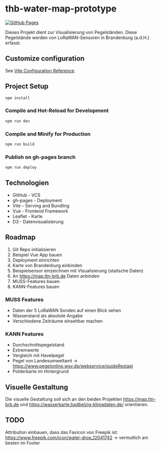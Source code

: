 # thb-water-map-prototype

[![GitHub Pages](https://img.shields.io/badge/View-Prototype-blue)](https://doubrixel.github.io/thb-water-map-prototype/)

Dieses Projekt dient zur Visualisierung von Pegelständen. Diese Pegelstände werden von LoRaWAN-Sensoren in Brandenburg (a.d.H.) erfasst.

## Customize configuration

See [Vite Configuration Reference](https://vite.dev/config/).

## Project Setup

```sh
npm install
```

### Compile and Hot-Reload for Development

```sh
npm run dev
```

### Compile and Minify for Production

```sh
npm run build
```

### Publish on gh-pages branch

```sh
npm run deploy
```

## Technologien
- GitHub - VCS
- gh-pages - Deployment
- Vite - Serving and Bundling
- Vue - Frontend Framework
- Leaflet - Karte
- D3 - Datenvisualisierung


## Roadmap
1. Git Repo initialisieren
2. Beispiel Vue App bauen
3. Deployment einrichten
4. Karte von Brandenburg einbinden
5. Beispielsensor einzeichnen mit Visualisierung (statische Daten)
6. An https://map.ttn-brb.de Daten anbinden
7. MUSS-Features bauen
8. KANN-Features bauen

### MUSS Features
- Daten der 5 LoRaWAN Sonden auf einen Blick sehen
- Wasserstand als absolute Angabe
- Verschiedene Zeiträume einsehbar machen

### KANN Features
- Durchschnittspegelstand
- Extremwerte
- Vergleich mit Havelpegel
- Pegel von Landesumweltamt -> https://www.pegelonline.wsv.de/webservice/guideRestapi
- Polderkarte im Hintergrund

## Visuelle Gestaltung
Die visuelle Gestaltung soll sich an den beiden Projekten https://map.ttn-brb.de und https://wasserkarte.badbelzig-klimadaten.de/ orientieren.

## TODO
Attribution einbauen, dass das Favicon von Freepik ist: https://www.freepik.com/icon/water-drop_12041742 -> vermutlich am besten im Footer
